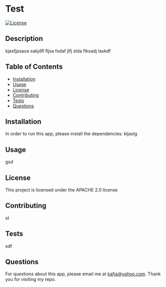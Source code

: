 
  # Test
  [![License](https://img.shields.io/badge/License-APACHE_2.0-blue.svg)](https://opensource.org/licenses/Apache-2.0)

  ## Description
  kjasfjpsaoa sakjdfl fljsa fsdaf jlfj slda flksadj laskdf 

  ## Table of Contents
  * [Installation](#installation) 
  * [Usage](#usage) 
  * [License](#license)
  * [Contributing](#contributing) 
  * [Tests](#tests)
  * [Questions](#questions)

  ## Installation <a id="installation" />
  In order to run this app, please install the dependencies:
  kljaslg

  ## Usage <a id="usage" />
  gsd

  ## License <a id="license" />
  This project is licensed under the APACHE 2.0 license

  ## Contributing <a id="contributing" />
  st

  ## Tests <a id="tests" />
  sdf

  ## Questions <a id="questions" />
  For questions about this app, please email me at kafja@yahoo.com.
  Thank you for visiting my repo.
